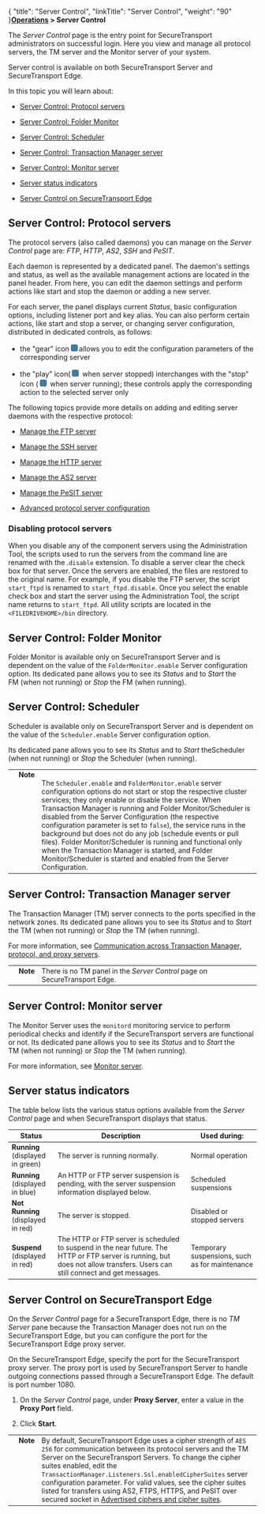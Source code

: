 {
    "title": "Server Control",
    "linkTitle": "Server Control",
    "weight": "90"
}**[Operations](../) &gt; Server Control**



The *Server Control* page is the entry point for SecureTransport administrators on successful login. Here you view and manage all protocol servers, the TM server and the Monitor server of your system.



Server control is available on both SecureTransport Server and SecureTransport Edge.



In this topic you will learn about:



-   [Server Control: Protocol servers](#server2)

-   [Server Control: Folder Monitor](#server6)

-   [Server Control: Scheduler](#server7)

-   [Server Control: Transaction Manager server](#server3)

-   [Server Control: Monitor server](#server4)

-   [Server status indicators](#server)

-   [Server Control on SecureTransport Edge](#server5)



## <span id="Server2"></span>Server Control: Protocol servers



The protocol servers (also called daemons) you can manage on the *Server Control* page are: *FTP*, *HTTP*, *AS2*, *SSH* and *PeSIT*.



Each daemon is represented by a dedicated panel. The daemon's settings and status, as well as the available management actions are located in the panel header. From here, you can edit the daemon settings and perform actions like start and stop the daemon or adding a new server.



For each server, the panel displays current *Status*, basic configuration options, including listener port and key alias. You can also perform certain actions, like start and stop a server, or changing server configuration, distributed in dedicated controls, as follows:



-   the "gear" icon![](stop-icon.png)allows you to edit the configuration parameters of the corresponding server

-   the "play" icon(![](stop-icon.png) when server stopped) interchanges with the "stop" icon (![](stop-icon.png) when server running); these controls apply the corresponding action to the selected server only



The following topics provide more details on adding and editing server daemons with the respective protocol:



-   [Manage the FTP server](ext_servercontrol-add-ftp)

-   [Manage the SSH server](ssh-daemon-conf/ext_servercontrol-add-ssh)

-   [Manage the HTTP server](ext_servercontrol-add-http)

-   [Manage the AS2 server](ext_servercontrol-add-as2)

-   [Manage the PeSIT server](ext_servercontrol-add-pesit)

-   [Advanced protocol server configuration](advanced-server-config)



### Disabling protocol servers



When you disable any of the component servers using the Administration Tool, the scripts used to run the servers from the command line are renamed with the .`disable` extension. To disable a server clear the check box for that server. Once the servers are enabled, the files are restored to the original name. For example, if you disable the FTP server, the script `start_ftpd` is renamed to `start_ftpd.disable`. Once you select the enable check box and start the server using the Administration Tool, the script name returns to `start_ftpd`. All utility scripts are located in the `<FILEDRIVEHOME>/bin` directory.



## <span id="Server6"></span>Server Control: Folder Monitor



Folder Monitor is available only on SecureTransport Server and is dependent on the value of the `FolderMonitor.enable` Server configuration option. Its dedicated pane allows you to see its *Status* and to *Start* the FM (when not running) or *Stop* the FM (when running).



## <span id="Server7"></span>Server Control: Scheduler



Scheduler is available only on SecureTransport Server and is dependent on the value of the `Scheduler.enable` Server configuration option.

Its dedicated pane allows you to see its *Status* and to *Start* theScheduler (when not running) or *Stop* the Scheduler (when running).



<table cellpadding="0" cellspacing="0">
   <col/>
   <col/>
   <col/>
      <tr>
         <td valign="top">         </td>
         <td valign="top"><span><b>Note</b></span>
         </td>
         <td data-mc-autonum="&lt;b&gt;Note&lt;/b&gt;" valign="top">
<br/>The <code>Scheduler.enable</code> and <code>FolderMonitor.enable</code>   server configuration options do not start or stop the respective cluster services; they only enable or disable the service. When Transaction Manager is running and  Folder Monitor/Scheduler is disabled  from the Server Configuration (the respective configuration parameter is set to <code>false</code>), the service runs in the background but does not do any job (schedule events or pull files). Folder Monitor/Scheduler is running and functional only when the Transaction Manager is started, and Folder Monitor/Scheduler is started and enabled from the Server Configuration.         </td>
      </tr>
</table>



## <span id="Server3"></span>Server Control: Transaction Manager server



The Transaction Manager (TM) server connects to the ports specified in the network zones. Its dedicated pane allows you to see its *Status* and to *Start* the TM (when not running) or *Stop* the TM (when running).



For more information, see [Communication across Transaction Manager, protocol, and proxy servers](../../c_st_setup/c_st_networkzones).



<table cellpadding="0" cellspacing="0">
   <col/>
   <col/>
   <col/>
      <tr>
         <td valign="top">         </td>
         <td valign="top"><span><b>Note</b></span>
         </td>
         <td data-mc-autonum="&lt;b&gt;Note&lt;/b&gt;" valign="top">There is no TM panel in the <i>Server Control</i> page on <span>SecureTransport Edge</span>.         </td>
      </tr>
</table>



## <span id="Server4"></span>Server Control: Monitor server



The Monitor Server uses the `monitord` monitoring service to perform periodical checks and identify if the SecureTransport servers are functional or not. Its dedicated pane allows you to see its *Status* and to *Start* the TM (when not running) or *Stop* the TM (when running).



For more information, see [Monitor server](t_st_monitorserver).



## <span id="Server"></span>Server status indicators



The table below lists the various status options available from the *Server Control* page and when SecureTransport displays that status.



<table cellspacing="0">
   <col/>
   <col/>
   <col/>
   <thead>
      <tr>
         <th>Status</th>
         <th>Description</th>
         <th>Used during:</th>
      </tr>
   </thead>
   <tbody>
      <tr>
         <td><strong>Running</strong>
<br/>(displayed in green)         </td>
         <td>The server is running normally.         </td>
         <td>Normal operation         </td>
      </tr>
      <tr>
         <td><strong>Running</strong>
<br/>(displayed in blue)         </td>
         <td>An HTTP or FTP server suspension is pending, with the server suspension information displayed below.         </td>
         <td>Scheduled suspensions         </td>
      </tr>
      <tr>
         <td><strong>Not Running</strong>
<br/>(displayed in red)         </td>
         <td>The server is stopped.         </td>
         <td>Disabled or stopped servers         </td>
      </tr>
      <tr>
         <td><strong>Suspend</strong>
<br/>(displayed in red)         </td>
         <td>The HTTP or FTP server is scheduled to <span>suspend</span> in the near future. The HTTP or FTP server is running, but does not allow transfers. Users can still connect and get messages.         </td>
         <td>Temporary <span>suspensions</span>, such as for maintenance         </td>
      </tr>
   </tbody>
</table>



## <span id="Server5"></span>Server Control on SecureTransport Edge



On the *Server Control* page for a SecureTransport Edge, there is no *TM Server* pane because the Transaction Manager does not run on the SecureTransport Edge, but you can configure the port for the SecureTransport Edge proxy server.



On the SecureTransport Edge, specify the port for the SecureTransport proxy server. The proxy port is used by SecureTransport Server to handle outgoing connections passed through a SecureTransport Edge. The default is port number 1080.



1.  On the *Server Control* page, under **Proxy Server**, enter a value in the **Proxy Port** field.

2.  Click **Start**.



<table cellpadding="0" cellspacing="0">
   <col/>
   <col/>
   <col/>
      <tr>
         <td valign="top">         </td>
         <td valign="top"><span><b>Note</b></span>
         </td>
         <td data-mc-autonum="&lt;b&gt;Note&lt;/b&gt;" valign="top">By default, <span>SecureTransport</span> Edge uses a cipher strength of <code>AES 256</code> for communication between its protocol servers and the TM Server on the <span>SecureTransport</span> Servers. To change the cipher suites enabled, edit the <code>TransactionManager.Listeners.Ssl.enabledCipherSuites</code>	server configuration parameter. For valid values, see the cipher suites listed for transfers using AS2, FTPS, HTTPS, and PeSIT over secured socket in <a href="../../c_st_fipstransfermode/r_st_required_ciphers_cipher_suites">Advertised ciphers and cipher suites</a>.         </td>
      </tr>
</table>

